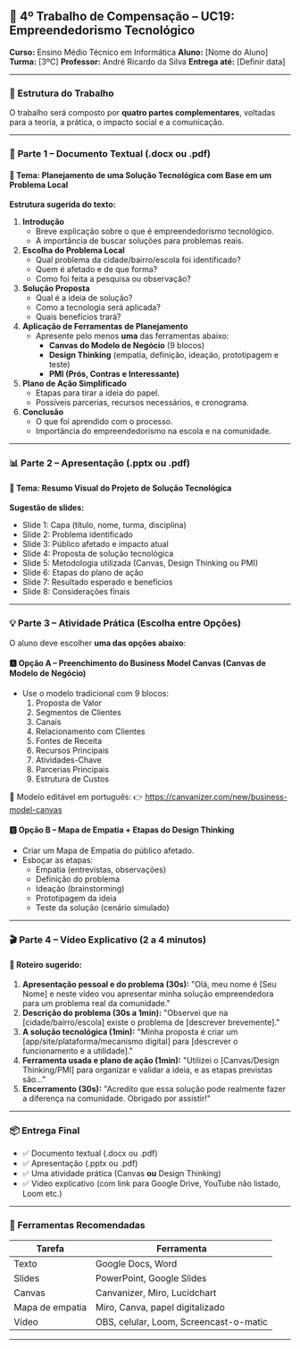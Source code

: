 ## 🚀 4º Trabalho de Compensação – UC19: Empreendedorismo Tecnológico

**Curso:** Ensino Médio Técnico em Informática
 **Aluno:** [Nome do Aluno]
 **Turma:** [3ºC]
 **Professor:** André Ricardo da Silva
 **Entrega até:** [Definir data]

------

### 📁 Estrutura do Trabalho

O trabalho será composto por **quatro partes complementares**, voltadas para a teoria, a prática, o impacto social e a comunicação.

------

### 📝 **Parte 1 – Documento Textual (.docx ou .pdf)**

#### 📌 Tema: **Planejamento de uma Solução Tecnológica com Base em um Problema Local**

**Estrutura sugerida do texto:**

1. **Introdução**
   - Breve explicação sobre o que é empreendedorismo tecnológico.
   - A importância de buscar soluções para problemas reais.
2. **Escolha do Problema Local**
   - Qual problema da cidade/bairro/escola foi identificado?
   - Quem é afetado e de que forma?
   - Como foi feita a pesquisa ou observação?
3. **Solução Proposta**
   - Qual é a ideia de solução?
   - Como a tecnologia será aplicada?
   - Quais benefícios trará?
4. **Aplicação de Ferramentas de Planejamento**
   - Apresente pelo menos **uma** das ferramentas abaixo:
     - **Canvas do Modelo de Negócio** (9 blocos)
     - **Design Thinking** (empatia, definição, ideação, prototipagem e teste)
     - **PMI (Prós, Contras e Interessante)**
5. **Plano de Ação Simplificado**
   - Etapas para tirar a ideia do papel.
   - Possíveis parcerias, recursos necessários, e cronograma.
6. **Conclusão**
   - O que foi aprendido com o processo.
   - Importância do empreendedorismo na escola e na comunidade.

------

### 📊 **Parte 2 – Apresentação (.pptx ou .pdf)**

#### 🎯 Tema: **Resumo Visual do Projeto de Solução Tecnológica**

**Sugestão de slides:**

- Slide 1: Capa (título, nome, turma, disciplina)
- Slide 2: Problema identificado
- Slide 3: Público afetado e impacto atual
- Slide 4: Proposta de solução tecnológica
- Slide 5: Metodologia utilizada (Canvas, Design Thinking ou PMI)
- Slide 6: Etapas do plano de ação
- Slide 7: Resultado esperado e benefícios
- Slide 8: Considerações finais

------

### 💡 **Parte 3 – Atividade Prática (Escolha entre Opções)**

O aluno deve escolher **uma das opções abaixo**:

#### 🅰️ **Opção A – Preenchimento do Business Model Canvas (Canvas de Modelo de Negócio)**

- Use o modelo tradicional com 9 blocos:
  1. Proposta de Valor
  2. Segmentos de Clientes
  3. Canais
  4. Relacionamento com Clientes
  5. Fontes de Receita
  6. Recursos Principais
  7. Atividades-Chave
  8. Parcerias Principais
  9. Estrutura de Custos

🧩 Modelo editável em português:
 👉 https://canvanizer.com/new/business-model-canvas

#### 🅱️ **Opção B – Mapa de Empatia + Etapas do Design Thinking**

- Criar um Mapa de Empatia do público afetado.
- Esboçar as etapas:
  - Empatia (entrevistas, observações)
  - Definição do problema
  - Ideação (brainstorming)
  - Prototipagem da ideia
  - Teste da solução (cenário simulado)

------

### 🎬 **Parte 4 – Vídeo Explicativo (2 a 4 minutos)**

#### 🎥 Roteiro sugerido:

1. **Apresentação pessoal e do problema (30s):**
    "Olá, meu nome é [Seu Nome] e neste vídeo vou apresentar minha solução empreendedora para um problema real da comunidade."
2. **Descrição do problema (30s a 1min):**
    "Observei que na [cidade/bairro/escola] existe o problema de [descrever brevemente]."
3. **A solução tecnológica (1min):**
    "Minha proposta é criar um [app/site/plataforma/mecanismo digital] para [descrever o funcionamento e a utilidade]."
4. **Ferramenta usada e plano de ação (1min):**
    "Utilizei o [Canvas/Design Thinking/PMI] para organizar e validar a ideia, e as etapas previstas são..."
5. **Encerramento (30s):**
    "Acredito que essa solução pode realmente fazer a diferença na comunidade. Obrigado por assistir!"

------

### 📦 Entrega Final

- ✅ Documento textual (.docx ou .pdf)
- ✅ Apresentação (.pptx ou .pdf)
- ✅ Uma atividade prática (Canvas **ou** Design Thinking)
- ✅ Vídeo explicativo (com link para Google Drive, YouTube não listado, Loom etc.)

------

### 🔧 Ferramentas Recomendadas

| Tarefa          | Ferramenta                             |
| --------------- | -------------------------------------- |
| Texto           | Google Docs, Word                      |
| Slides          | PowerPoint, Google Slides              |
| Canvas          | Canvanizer, Miro, Lucidchart           |
| Mapa de empatia | Miro, Canva, papel digitalizado        |
| Vídeo           | OBS, celular, Loom, Screencast-o-matic |

------

